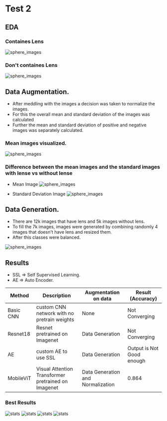 # Test 2

## EDA

### Containes Lens

![sphere_images](images/is_lens_images.png)

### Don't containes Lens

![sphere_images](images/no_lens_images.png)

## Data Augmentation.

* After meddling with the images a decision was taken to normalize the images.
* For this the overall mean and standard deviation of the images was calculated
* Further the mean and standard deviation of positive and negative images was separately calculated.

### Mean images visualized.

![sphere_images](images/overall_mean_img.png)

### Difference between the mean images and the standard images  with lense vs without lense

* Mean Image
![sphere_images](images/mean_diff.png)

* Standard Deviation Image
![sphere_images](images/std_diff.png)

## Data Generation.

* There are 12k images that have lens and 5k images without lens.
* To fill the 7k images, images were generated by combining randomly 4 images that doesn't have lens and resized them.
* After this classes were balanced.

![sphere_images](images/gen_image.png)

## Results

* SSL => Self Supervised Learning.
* AE => Auto Encoder. 

| Method             | Description | Augmentation on data |Result (Accuracy) |
|--------------------|-------------|--|-----------------|
|Basic CNN           | custom CNN network with no pretrain weights| None | Not Converging |
|Resnet18| Resnet pretrained on Imagenet| Data Generation | Not Converging |
|AE| custom AE to use SSL | Data Generation | Output is Not Good enough |
|MobileViT | Visual Attention Transformer pretrained on Imagenet | Data Generation and Normalization |0.864 |


### Best Results
![stats](images/best_score_conf.png)
![stats](images/best_score_stats.png)
![stats](images/best_score_auc.png)
![stats](images/best_score_roc_curve.png)
